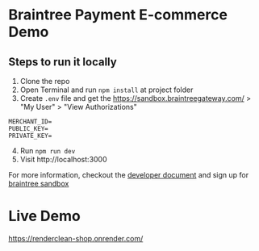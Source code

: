 # Braintree Payment E-commerce Demo

## Steps to run it locally

1. Clone the repo
2. Open Terminal and run `npm install` at project folder
3. Create `.env` file and get the https://sandbox.braintreegateway.com/ > "My User" > "View Authorizations"
```
MERCHANT_ID=
PUBLIC_KEY=
PRIVATE_KEY=
```
4. Run `npm run dev` 
5. Visit http://localhost:3000


For more information, checkout the [developer document](https://developer.paypal.com/braintree/docs/start/overview/)
and sign up for [braintree sandbox](https://apply.braintreegateway.com/signup/sandbox)

# 
# Live Demo
https://renderclean-shop.onrender.com/
